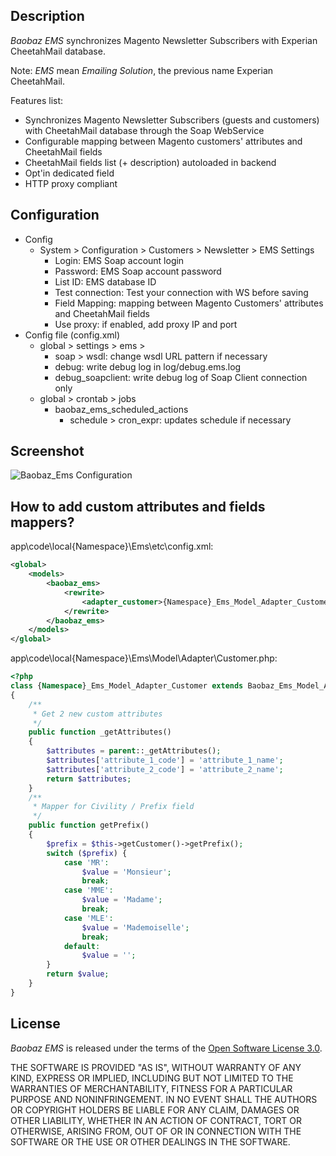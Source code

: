 Description
-----------

_Baobaz EMS_ synchronizes Magento Newsletter Subscribers with Experian CheetahMail database.

Note: _EMS_ mean _Emailing Solution_, the previous name Experian CheetahMail.

Features list:

* Synchronizes Magento Newsletter Subscribers (guests and customers) with CheetahMail database through the Soap WebService
* Configurable mapping between Magento customers' attributes and CheetahMail fields
* CheetahMail fields list (+ description) autoloaded in backend
* Opt'in dedicated field
* HTTP proxy compliant


Configuration
-------------

* Config
    * System > Configuration > Customers > Newsletter > EMS Settings
        * Login: EMS Soap account login
        * Password: EMS Soap account password
        * List ID: EMS database ID
        * Test connection: Test your connection with WS before saving
        * Field Mapping: mapping between Magento Customers' attributes and CheetahMail fields
        * Use proxy: if enabled, add proxy IP and port
* Config file (config.xml)
    * global > settings > ems >
        * soap > wsdl: change wsdl URL pattern if necessary
        * debug: write debug log in log/debug.ems.log
        * debug_soapclient: write debug log of Soap Client connection only
    * global > crontab > jobs
        * baobaz_ems_scheduled_actions
            * schedule > cron_expr: updates schedule if necessary


Screenshot
----------

![Baobaz_Ems Configuration](https://github.com/Baobaz/Magento_Baobaz_Ems/raw/master/doc/screenshots/Baobaz_Ems-Configuration_5.png "Baobaz_Ems Configuration")


How to add custom attributes and fields mappers?
-------

app\code\local\{Namespace}\Ems\etc\config.xml:
``` xml
<global>
    <models>
        <baobaz_ems>
            <rewrite>
                <adapter_customer>{Namespace}_Ems_Model_Adapter_Customer</adapter_customer>
            </rewrite>
        </baobaz_ems>
    </models>
</global>
```

app\code\local\{Namespace}\Ems\Model\Adapter\Customer.php:
``` php
<?php
class {Namespace}_Ems_Model_Adapter_Customer extends Baobaz_Ems_Model_Adapter_Customer
{
    /**
     * Get 2 new custom attributes
     */
    public function _getAttributes()
    {
        $attributes = parent::_getAttributes();
        $attributes['attribute_1_code'] = 'attribute_1_name';
        $attributes['attribute_2_code'] = 'attribute_2_name';
        return $attributes;
    }
    /**
     * Mapper for Civility / Prefix field
     */
    public function getPrefix()
    {
        $prefix = $this->getCustomer()->getPrefix();
        switch ($prefix) {
            case 'MR':
                $value = 'Monsieur';
                break;
            case 'MME':
                $value = 'Madame';
                break;
            case 'MLE':
                $value = 'Mademoiselle';
                break;
            default:
                $value = '';
        }
        return $value;
    }
}
```


License
----------

_Baobaz EMS_ is released under the terms of the [Open Software License 3.0](http://opensource.org/licenses/OSL-3.0).

THE SOFTWARE IS PROVIDED "AS IS", WITHOUT WARRANTY OF ANY KIND, EXPRESS
OR IMPLIED, INCLUDING BUT NOT LIMITED TO THE WARRANTIES OF MERCHANTABILITY,
FITNESS FOR A PARTICULAR PURPOSE AND NONINFRINGEMENT. IN NO EVENT SHALL
THE AUTHORS OR COPYRIGHT HOLDERS BE LIABLE FOR ANY CLAIM, DAMAGES OR OTHER
LIABILITY, WHETHER IN AN ACTION OF CONTRACT, TORT OR OTHERWISE, ARISING
FROM, OUT OF OR IN CONNECTION WITH THE SOFTWARE OR THE USE OR OTHER
DEALINGS IN THE SOFTWARE.
